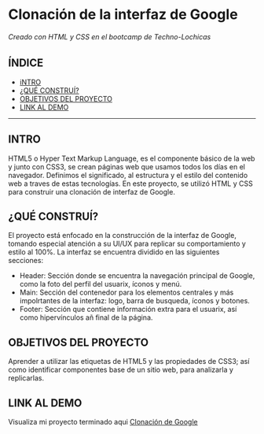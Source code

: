# Clonación de la interfaz de Google
###### Creado con HTML y CSS en el bootcamp de Techno-Lochicas

## ÍNDICE
* [iNTRO](https://github.com/FattiimaLopezz/Google-Clone/blob/main/README.md#intro)
* [¿QUÉ CONSTRUÍ?](https://github.com/FattiimaLopezz/Google-Clone/blob/main/README.md#qu%C3%A9-constru%C3%AD)
* [OBJETIVOS DEL PROYECTO](https://github.com/FattiimaLopezz/Google-Clone/blob/main/README.md#objetivos-del-proyecto)
* [LINK AL DEMO](https://github.com/FattiimaLopezz/Google-Clone/blob/main/README.md#link-al-demo)

***

## INTRO
HTML5 o Hyper Text Markup Language, es el componente básico de la web y junto con CSS3, se crean páginas web que usamos todos los días en el navegador. Definimos el significado, al estructura y el estilo del contenido web a traves de estas tecnologías.
En este proyecto, se utilizó HTML y CSS para construir una clonación de interfaz de Google.

## ¿QUÉ CONSTRUÍ?
El proyecto está enfocado en la construcción de la interfaz de Google, tomando especial atención a su UI/UX para replicar su comportamiento y estilo al 100%. La interfaz se encuentra dividido en las siguientes secciones:
* Header: Sección donde se encuentra la navegación principal de Google, como la foto del perfil del usuarix, íconos y menú.
* Main: Sección del contenedor para los elementos centrales y más impolrtantes de la interfaz: logo, barra de busqueda, íconos y botones.
* Footer: Sección que contiene información extra para el usuarix, así como hipervínculos añ final de la página.

## OBJETIVOS DEL PROYECTO
Aprender a utilizar las etiquetas de HTML5 y las propiedades de CSS3; así como identificar componentes base de un sitio web, para analizarla y replicarlas.

## LINK AL DEMO
Visualiza mi proyecto terminado aqui [Clonación de Google](https://fattiimalopezz.github.io/Google-Clone/)
